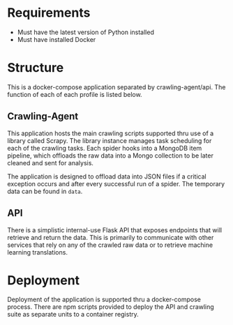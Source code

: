 # Requirements
* Must have the latest version of Python installed
* Must have installed Docker

# Structure
This is a docker-compose application separated by crawling-agent/api. The function of each
of each profile is listed below.

## Crawling-Agent
This application hosts the main crawling scripts supported thru use of a library called
Scrapy. The library instance manages task scheduling for each of the crawling tasks. Each
spider hooks into a MongoDB item pipeline, which offloads the raw data into a Mongo collection
to be later cleaned and sent for analysis.

The application is designed to offload data into JSON files if a critical exception occurs
and after every successful run of a spider. The temporary data can be found in ``data``.

## API
There is a simplistic internal-use Flask API that exposes endpoints that will retrieve and return the data. This is primarily to communicate with other services that rely on any of the crawled raw data or to retrieve machine learning translations.

# Deployment
Deployment of the application is supported thru a docker-compose process. There are npm scripts provided to deploy the API and crawling suite as separate units to a container registry.